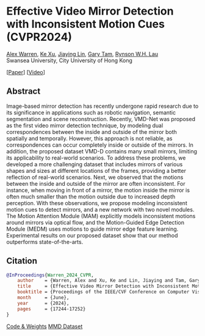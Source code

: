 # Effective Video Mirror Detection with Inconsistent Motion Cues (CVPR2024)
[Alex Warren](https://alex-warren.co.uk), [Ke Xu](https://kkbless.github.io), [Jiaying Lin](https://jiaying.link), [Gary Tam](https://sites.google.com/site/csgarykl/home?authuser=0), [Rynson W.H. Lau](https://www.cs.cityu.edu.hk/~rynson/)
<br> Swansea University, City University of Hong Kong

[[Paper](https://openaccess.thecvf.com/content/CVPR2024/papers/Warren_Effective_Video_Mirror_Detection_with_Inconsistent_Motion_Cues_CVPR_2024_paper.pdf)] [[Video](https://www.youtube.com/watch?v=q18VcqZz5y4)]

## Abstract 
Image-based mirror detection has recently undergone rapid research due to its significance in applications such as robotic navigation, semantic segmentation and scene reconstruction. Recently, VMD-Net was proposed as the first video mirror detection technique, by modeling dual correspondences between the inside and outside of the mirror both spatially and temporally. However, this approach is not reliable, as correspondences can occur completely inside or outside of the mirrors. In addition, the proposed dataset VMD-D contains many small mirrors, limiting its applicability to real-world scenarios. To address these problems, we developed a more challenging dataset that includes mirrors of various shapes and sizes at different locations of the frames, providing a better reflection of real-world scenarios. Next, we observed that the motions between the inside and outside of the mirror are often inconsistent. For instance, when moving in front of a mirror, the motion inside the mirror is often much smaller than the motion outside due to increased depth perception. With these observations, we propose modeling inconsistent motion cues to detect mirrors, and a new network with two novel modules. The Motion Attention Module (MAM) explicitly models inconsistent motions around mirrors via optical flow, and the Motion-Guided Edge Detection Module (MEDM) uses motions to guide mirror edge feature learning. Experimental results on our proposed dataset show that our method outperforms state-of-the-arts.

## Citation
```bibtex
@InProceedings{Warren_2024_CVPR,
    author    = {Warren, Alex and Xu, Ke and Lin, Jiaying and Tam, Gary K.L. and Lau, Rynson W.H.},
    title     = {Effective Video Mirror Detection with Inconsistent Motion Cues},
    booktitle = {Proceedings of the IEEE/CVF Conference on Computer Vision and Pattern Recognition (CVPR)},
    month     = {June},
    year      = {2024},
    pages     = {17244-17252}
}
```
[Code & Weights]()
[MMD Dataset](https://swanseauniversity-my.sharepoint.com/:u:/g/personal/851864_swansea_ac_uk/EbXj5gD0HLRLq9VKt_2YvikBMoiz4W6v5FtslHP1PhvHsg?e=VCcIJ6)
